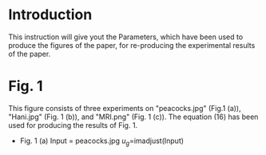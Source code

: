 # Introduction

This instruction will give yout the Parameters, which have been used to produce the figures of the paper, for re-producing the experimental results of the paper.

# Fig. 1
This figure consists of three experiments on "peacocks.jpg" (Fig.1 (a)), "Hani.jpg" (Fig. 1 (b)), and "MRI.png" (Fig. 1 (c)). The equation (16) has been used for producing the results of Fig. 1.
- Fig. 1 (a)
Input = peacocks.jpg
$u_g$=imadjust(Input)

